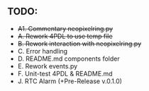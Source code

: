 ## TODO: </br>
- ~~A1. Commentary neopixelring.py~~</br>
- ~~A. Rework 4PDL to use temp file~~</br>
- ~~B. Rework interaction with neopixelring.py~~</br>
- C. Error handling</br>
- D. README.md components folder</br>
- E. Rework events.py</br>
- F. Unit-test 4PDL & README.md</br>
- J. RTC Alarm (+Pre-Release v.0.1.0)</br>